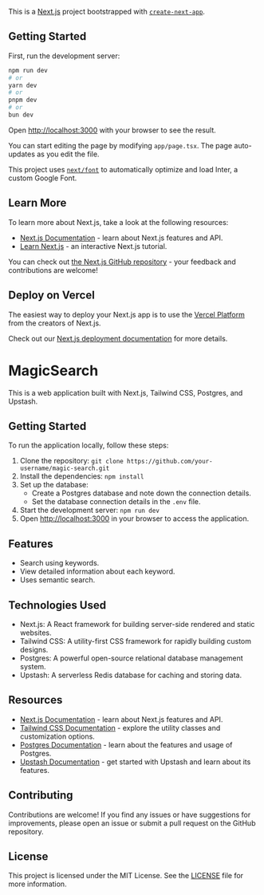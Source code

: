 This is a [Next.js](https://nextjs.org/) project bootstrapped with [`create-next-app`](https://github.com/vercel/next.js/tree/canary/packages/create-next-app).

## Getting Started

First, run the development server:

```bash
npm run dev
# or
yarn dev
# or
pnpm dev
# or
bun dev
```

Open [http://localhost:3000](http://localhost:3000) with your browser to see the result.

You can start editing the page by modifying `app/page.tsx`. The page auto-updates as you edit the file.

This project uses [`next/font`](https://nextjs.org/docs/basic-features/font-optimization) to automatically optimize and load Inter, a custom Google Font.

## Learn More

To learn more about Next.js, take a look at the following resources:

- [Next.js Documentation](https://nextjs.org/docs) - learn about Next.js features and API.
- [Learn Next.js](https://nextjs.org/learn) - an interactive Next.js tutorial.

You can check out [the Next.js GitHub repository](https://github.com/vercel/next.js/) - your feedback and contributions are welcome!

## Deploy on Vercel

The easiest way to deploy your Next.js app is to use the [Vercel Platform](https://vercel.com/new?utm_medium=default-template&filter=next.js&utm_source=create-next-app&utm_campaign=create-next-app-readme) from the creators of Next.js.

Check out our [Next.js deployment documentation](https://nextjs.org/docs/deployment) for more details.

# MagicSearch

This is a web application built with Next.js, Tailwind CSS, Postgres, and Upstash.

## Getting Started

To run the application locally, follow these steps:

1. Clone the repository: `git clone https://github.com/your-username/magic-search.git`
2. Install the dependencies: `npm install`
3. Set up the database:
    - Create a Postgres database and note down the connection details.
    - Set the database connection details in the `.env` file.
4. Start the development server: `npm run dev`
5. Open [http://localhost:3000](http://localhost:3000) in your browser to access the application.

## Features

- Search using keywords.
- View detailed information about each keyword.
- Uses semantic search.

## Technologies Used

- Next.js: A React framework for building server-side rendered and static websites.
- Tailwind CSS: A utility-first CSS framework for rapidly building custom designs.
- Postgres: A powerful open-source relational database management system.
- Upstash: A serverless Redis database for caching and storing data.

## Resources

- [Next.js Documentation](https://nextjs.org/docs) - learn about Next.js features and API.
- [Tailwind CSS Documentation](https://tailwindcss.com/docs) - explore the utility classes and customization options.
- [Postgres Documentation](https://www.postgresql.org/docs) - learn about the features and usage of Postgres.
- [Upstash Documentation](https://docs.upstash.com) - get started with Upstash and learn about its features.

## Contributing

Contributions are welcome! If you find any issues or have suggestions for improvements, please open an issue or submit a pull request on the GitHub repository.

## License

This project is licensed under the MIT License. See the [LICENSE](LICENSE) file for more information.
